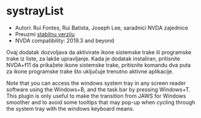 # systrayList #

*   Autori: Rui Fontes, Rui Batista, Joseph Lee, saradnici NVDA zajednice
*   Preuzmi [stabilnu verziju][1]
*   NVDA compatibility: 2019.3 and beyond

Ovaj dodatak dozvoljava da aktivirate ikone sistemske trake ili programske
trake iz liste, za lakše upravljanje. Kada je dodatak instaliran, pritisnite
NVDA+f11 da prikažete ikone sistemske trake, pritisnite komandu dva puta za
ikone programske trake što uključuje trenutno aktivne aplikacije.

Note that you can access the windows system tray in any screen reader
software using the Windows+B, and the task bar by pressing Windows+T. This
plugin is only useful to make the transition from JAWS for Windows smoother
and to avoid some tooltips that may pop-up when cycling through the system
tray with the windows keyboard means.

[1]: https://github.com/ruifontes/systrayList/releases/download/2024.03.23/systrayList-2024.03.23.nvda-addon
